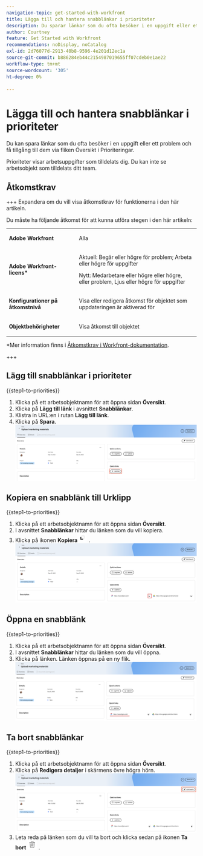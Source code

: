 ```yaml
---
navigation-topic: get-started-with-workfront
title: Lägga till och hantera snabblänkar i prioriteter
description: Du sparar länkar som du ofta besöker i en uppgift eller ett problem i Prioriteter.
author: Courtney
feature: Get Started with Workfront
recommendations: noDisplay, noCatalog
exl-id: 2d76077d-2913-40b8-9596-4e201d12ec1a
source-git-commit: b886284eb44c2154987019655ff07cdeb0e1ae22
workflow-type: tm+mt
source-wordcount: '305'
ht-degree: 0%

---
```


# Lägga till och hantera snabblänkar i prioriteter

Du kan spara länkar som du ofta besöker i en uppgift eller ett problem och få tillgång till dem via fliken Översikt i Prioriteringar.

Prioriteter visar arbetsuppgifter som tilldelats dig. Du kan inte se arbetsobjekt som tilldelats ditt team.

## Åtkomstkrav

+++ Expandera om du vill visa åtkomstkrav för funktionerna i den här artikeln.

Du måste ha följande åtkomst för att kunna utföra stegen i den här artikeln:

<table style="table-layout:auto"> 
 <col> 
 </col> 
 <col> 
 </col> 
 <tbody> 
  <tr> 
   <td role="rowheader"><strong>Adobe Workfront</strong></td> 
   <td> <p>Alla</p> </td> 
  </tr> 
  <tr> 
   <td role="rowheader"><strong>Adobe Workfront-licens*</strong></td> 
   <td> 
   <p>Aktuell: Begär eller högre för problem; Arbeta eller högre för uppgifter</p>
   <p>Nytt: Medarbetare eller högre eller högre, eller problem, Ljus eller högre för uppgifter</p> 
   </td> 
  </tr> 
  <tr> 
   <td role="rowheader"><strong>Konfigurationer på åtkomstnivå</strong></td> 
   <td> <p>Visa eller redigera åtkomst för objektet som uppdateringen är aktiverad för</p></td> 
  </tr> 
  <tr> 
   <td role="rowheader"><strong>Objektbehörigheter</strong></td> 
   <td> <p>Visa åtkomst till objektet</p></td> 
  </tr> 
 </tbody> 
</table>

*Mer information finns i [Åtkomstkrav i Workfront-dokumentation](/help/quicksilver/administration-and-setup/add-users/access-levels-and-object-permissions/access-level-requirements-in-documentation.md).

+++

## Lägg till snabblänkar i prioriteter

{{step1-to-priorities}}

1. Klicka på ett arbetsobjektnamn för att öppna sidan **Översikt**.
1. Klicka på **Lägg till länk** i avsnittet **Snabblänkar**.
1. Klistra in URL:en i rutan **Lägg till länk**.
1. Klicka på **Spara**.
   ![Lägg till länk](assets/add-link.png)

## Kopiera en snabblänk till Urklipp

{{step1-to-priorities}}

1. Klicka på ett arbetsobjektnamn för att öppna sidan **Översikt**.
1. I avsnittet **Snabblänkar** hittar du länken som du vill kopiera.
1. Klicka på ikonen **Kopiera**![ Kopiera](assets/copy-icon.png) .
   ![Kopiera länk](assets/copy-link.png)

## Öppna en snabblänk

{{step1-to-priorities}}

1. Klicka på ett arbetsobjektnamn för att öppna sidan **Översikt**.
1. I avsnittet **Snabblänkar** hittar du länken som du vill öppna.
1. Klicka på länken. Länken öppnas på en ny flik.
   ![Öppna länk](assets/open-link.png)

## Ta bort snabblänkar

{{step1-to-priorities}}

1. Klicka på ett arbetsobjektnamn för att öppna sidan **Översikt**.
1. Klicka på **Redigera detaljer** i skärmens övre högra hörn.
   ![Redigera information](assets/edit-details.png)
1. Leta reda på länken som du vill ta bort och klicka sedan på ikonen **Ta bort** ![Ta bort](assets/delete-icon.png) .
